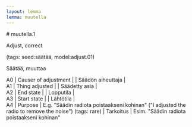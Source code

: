 ```yaml
---
layout: lemma
lemma: muutella
---
```


<div class="sense">
# <span class="sensename">muutella.1</span>

<span class="description">Adjust, correct</span>

(tags: seed:säätää, model:adjust.01)

<span class="description">Säätää, muuttaa</span>

A0 | Causer of adjustment |   | Säädön aiheuttaja |  
A1 | Thing adjusted |   | Säädetty asia |  
A2 | End state |   | Lopputila |  
A3 | Start state |   | Lähtötila |  
A4 | Purpose | E.g. "Säädin radiota poistaakseni kohinan" ("I adjusted the radio to remove the noise") (tags: rare) | Tarkoitus | Esim. "Säädin radiota poistaakseni kohinan"

</div>

